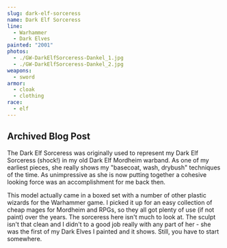 ```yaml
---
slug: dark-elf-sorceress
name: Dark Elf Sorceress
line:
  - Warhammer
  - Dark Elves
painted: "2001"
photos:
  - ./GW-DarkElfSorceress-Dankel_1.jpg
  - ./GW-DarkElfSorceress-Dankel_2.jpg
weapons:
  - sword
armor:
  - cloak
  - clothing
race:
  - elf
---
```


## Archived Blog Post

The Dark Elf Sorceress was originally used to represent my Dark Elf Sorceress (shock!) in my old Dark Elf Mordheim warband. As one of my earliest pieces, she really shows my "basecoat, wash, drybush" techniques of the time. As unimpressive as she is now putting together a cohesive looking force was an accomplishment for me back then.

This model actually came in a boxed set with a number of other plastic wizards for the Warhammer game. I picked it up for an easy collection of cheap mages for Mordheim and RPGs, so they all got plenty of use (if not paint) over the years. The sorceress here isn't much to look at. The sculpt isn't that clean and I didn't to a good job really with any part of her - she was the first of my Dark Elves I painted and it shows. Still, you have to start somewhere.
